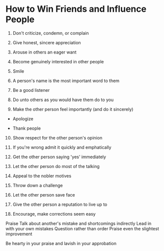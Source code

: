 # How to Win Friends and Influence People

1. Don't criticize, condemn, or complain

2. Give honest, sincere appreciation

3. Arouse in others an eager want

4. Become genuinely interested in other people

5. Smile

6. A person's name is the most important word to them

7. Be a good listener

8. Do unto others as you would have them do to you

9. Make the other person feel importantly (and do it sincerely)

- Apologize

- Thank people

10. Show respect for the other person's opinion

11. If you're wrong admit it quickly and emphatically

12. Get the other person saying 'yes' immediately

13. Let the other person do most of the talking

14. Appeal to the nobler motives

15. Throw down a challenge

16. Let the other person save face

17. Give the other person a reputation to live up to

18. Encourage, make corrections seem easy

Praise
Talk about another's mistake and shortcomings indirectly
Lead in with your own mistakes
Question rather than order
Praise even the slightest improvement

Be hearty in your praise and lavish in your approbation
